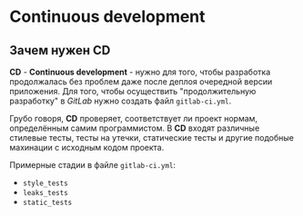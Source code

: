 # Continuous development

## Зачем нужен CD

**CD** - **Continuous development** - нужно для того, чтобы разработка продолжалась без проблем даже после деплоя очередной версии приложения. Для того, чтобы осуществить "продолжительную разработку" в *GitLab* нужно создать файл `gitlab-ci.yml`.

Грубо говоря, **CD** проверяет, соответствует ли проект нормам, определённым самим программистом. В **CD** входят различные стилевые тесты, тесты на утечки, статические тесты и другие подобные махинации с исходным кодом проекта.

Примерные стадии в файле `gitlab-ci.yml`:

- `style_tests`
- `leaks_tests`
- `static_tests`
